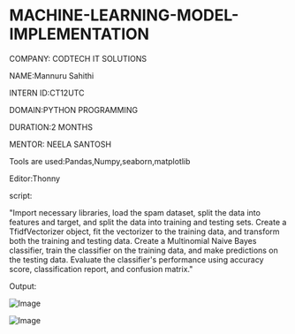 # MACHINE-LEARNING-MODEL-IMPLEMENTATION

COMPANY: CODTECH IT SOLUTIONS

NAME:Mannuru Sahithi

INTERN ID:CT12UTC

DOMAIN:PYTHON PROGRAMMING

DURATION:2 MONTHS

MENTOR: NEELA SANTOSH

Tools are used:Pandas,Numpy,seaborn,matplotlib

Editor:Thonny

script:

"Import necessary libraries, load the spam dataset, split the data into features and target, and split the data into training and testing sets. Create a TfidfVectorizer object, fit the vectorizer to the training data, and transform both the training and testing data. Create a Multinomial Naive Bayes classifier, train the classifier on the training data, and make predictions on the testing data. Evaluate the classifier's performance using accuracy score, classification report, and confusion matrix."

Output:

![Image](https://github.com/user-attachments/assets/175a5225-4f8f-413d-8694-81111f8027c6)

![Image](https://github.com/user-attachments/assets/c1f37398-e6c7-48a0-98f2-4a17e6bd42e9)
